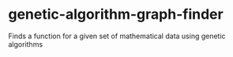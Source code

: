 # genetic-algorithm-graph-finder
Finds a function for a given set of mathematical data using genetic algorithms
